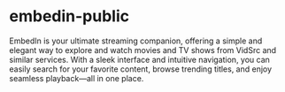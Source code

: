 # embedin-public
EmbedIn is your ultimate streaming companion, offering a simple and elegant way to explore and watch movies and TV shows from VidSrc and similar services. With a sleek interface and intuitive navigation, you can easily search for your favorite content, browse trending titles, and enjoy seamless playback—all in one place.
